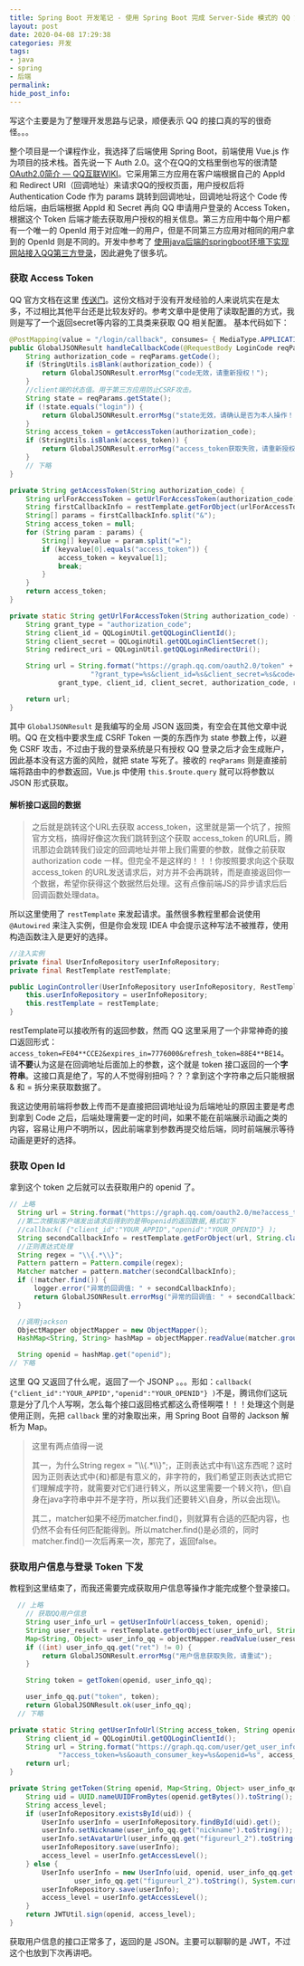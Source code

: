 ```yaml
---
title: Spring Boot 开发笔记 - 使用 Spring Boot 完成 Server-Side 模式的 QQ 第三方登录
layout: post
date: 2020-04-08 17:29:38
categories: 开发
tags:
- java
- spring
- 后端
permalink:
hide_post_info:
---
```

写这个主要是为了整理开发思路与记录，顺便表示 QQ 的接口真的写的很奇怪。。。
<!--More-->
整个项目是一个课程作业，我选择了后端使用 Spring Boot，前端使用 Vue.js 作为项目的技术栈。首先说一下 Auth 2.0。这个在QQ的文档里倒也写的很清楚 [OAuth2.0简介 — QQ互联WIKI](https://wiki.connect.qq.com/oauth2-0%E7%AE%80%E4%BB%8B)。它采用第三方应用在客户端根据自己的 AppId 和 Redirect URI（回调地址）来请求QQ的授权页面，用户授权后将 Authentication Code 作为 params 跳转到回调地址，回调地址将这个 Code 传给后端，由后端根据 AppId 和 Secret 再向 QQ 申请用户登录的 Access Token，根据这个 Token 后端才能去获取用户授权的相关信息。第三方应用中每个用户都有一个唯一的 OpenId 用于对应唯一的用户，但是不同第三方应用对相同的用户拿到的 OpenId 则是不同的。开发中参考了 [使用java后端的springboot环境下实现网站接入QQ第三方登录](https://segmentfault.com/a/1190000020181967)，因此避免了很多坑。

### 获取 Access Token

QQ 官方文档在这里 [传送门](https://wiki.connect.qq.com/%E5%87%86%E5%A4%87%E5%B7%A5%E4%BD%9C_oauth2-0)。这份文档对于没有开发经验的人来说坑实在是太多，不过相比其他平台还是比较友好的。参考文章中是使用了读取配置的方式，我则是写了一个返回secret等内容的工具类来获取 QQ 相关配置。
基本代码如下：

```java
@PostMapping(value = "/login/callback", consumes= { MediaType.APPLICATION_JSON_VALUE})
public GlobalJSONResult handleCallbackCode(@RequestBody LoginCode reqParams) throws JsonProcessingException {
    String authorization_code = reqParams.getCode();
    if (StringUtils.isBlank(authorization_code)) {
        return GlobalJSONResult.errorMsg("code无效，请重新授权！");
    }
    //client端的状态值。用于第三方应用防止CSRF攻击。
    String state = reqParams.getState();
    if (!state.equals("login")) {
        return GlobalJSONResult.errorMsg("state无效，请确认是否为本人操作！");
    }
    String access_token = getAccessToken(authorization_code);
    if (StringUtils.isBlank(access_token)) {
        return GlobalJSONResult.errorMsg("access_token获取失败，请重新授权！");
    }
    // 下略
}

private String getAccessToken(String authorization_code) {
    String urlForAccessToken = getUrlForAccessToken(authorization_code);
    String firstCallbackInfo = restTemplate.getForObject(urlForAccessToken, String.class);
    String[] params = firstCallbackInfo.split("&");
    String access_token = null;
    for (String param : params) {
        String[] keyvalue = param.split("=");
        if (keyvalue[0].equals("access_token")) {
            access_token = keyvalue[1];
            break;
        }
    }
    return access_token;
}

private static String getUrlForAccessToken(String authorization_code) {
    String grant_type = "authorization_code";
    String client_id = QQLoginUtil.getQQLoginClientId();
    String client_secret = QQLoginUtil.getQQLoginClientSecret();
    String redirect_uri = QQLoginUtil.getQQLoginRedirectUri();

    String url = String.format("https://graph.qq.com/oauth2.0/token" +
                    "?grant_type=%s&client_id=%s&client_secret=%s&code=%s&redirect_uri=%s",
            grant_type, client_id, client_secret, authorization_code, redirect_uri);

    return url;
}
```

其中 `GlobalJSONResult` 是我编写的全局 JSON 返回类，有空会在其他文章中说明。QQ 在文档中要求生成 CSRF Token 一类的东西作为 state 参数上传，以避免 CSRF 攻击，不过由于我的登录系统是只有授权 QQ 登录之后才会生成账户，因此基本没有这方面的风险，就把 state 写死了。接收的 `reqParams` 则是直接前端将路由中的参数返回，Vue.js 中使用 `this.$route.query` 就可以将参数以 JSON 形式获取。

#### 解析接口返回的数据

>之后就是跳转这个URL去获取 access_token，这里就是第一个坑了，按照官方文档，搞得好像这次我们跳转到这个获取 access_token 的URL后，腾讯那边会跳转我们设定的回调地址并带上我们需要的参数，就像之前获取 authorization code 一样。但完全不是这样的！！！你按照要求向这个获取 access_token 的URL发送请求后，对方并不会再跳转，而是直接返回你一个数据，希望你获得这个数据然后处理。这有点像前端JS的异步请求后后回调函数处理data。

所以这里使用了 `restTemplate` 来发起请求。虽然很多教程里都会说使用 `@Autowired` 来注入实例，但是你会发现 IDEA 中会提示这种写法不被推荐，使用构造函数注入是更好的选择。

```java
//注入实例
private final UserInfoRepository userInfoRepository;
private final RestTemplate restTemplate;

public LoginController(UserInfoRepository userInfoRepository, RestTemplate restTemplate) {
    this.userInfoRepository = userInfoRepository;
    this.restTemplate = restTemplate;
}
```

restTemplate可以接收所有的返回参数，然而 QQ 这里采用了一个非常神奇的接口返回形式：`access_token=FE04**CCE2&expires_in=7776000&refresh_token=88E4**BE14`。请**不要**认为这是在回调地址后面加上的参数，这个就是 token 接口返回的一个**字符串**。这接口真是绝了，写的人不觉得别扭吗？？？拿到这个字符串之后只能根据 & 和 = 拆分来获取数据了。

我这边使用前端将参数上传而不是直接把回调地址设为后端地址的原因主要是考虑到拿到 Code 之后，后端处理需要一定的时间，如果不能在前端展示动画之类的内容，容易让用户不明所以，因此前端拿到参数再提交给后端，同时前端展示等待动画是更好的选择。

### 获取 Open Id

拿到这个 token 之后就可以去获取用户的 openid 了。

```java
// 上略
  String url = String.format("https://graph.qq.com/oauth2.0/me?access_token=%s", access_token);
  //第二次模拟客户端发出请求后得到的是带openid的返回数据,格式如下
  //callback( {"client_id":"YOUR_APPID","openid":"YOUR_OPENID"} );
  String secondCallbackInfo = restTemplate.getForObject(url, String.class);
  //正则表达式处理
  String regex = "\\{.*\\}";
  Pattern pattern = Pattern.compile(regex);
  Matcher matcher = pattern.matcher(secondCallbackInfo);
  if (!matcher.find()) {
      logger.error("异常的回调值: " + secondCallbackInfo);
      return GlobalJSONResult.errorMsg("异常的回调值: " + secondCallbackInfo);
  }

  //调用jackson
  ObjectMapper objectMapper = new ObjectMapper();
  HashMap<String, String> hashMap = objectMapper.readValue(matcher.group(0), HashMap.class);

  String openid = hashMap.get("openid");
// 下略
```

这里 QQ 又返回了什么呢，返回了一个 JSONP 。。。形如：`callback( {"client_id":"YOUR_APPID","openid":"YOUR_OPENID"} )`不是，腾讯你们这玩意是分了几个人写啊，怎么每个接口返回格式都这么奇怪啊喂！！！处理这个则是使用正则，先把 `callback` 里的对象取出来，用 Spring Boot 自带的 Jackson 解析为 Map。

>这里有两点值得一说
>
>其一，为什么String regex = "&#92;&#92;{.*&#92;&#92;}";，正则表达式中有&#92;&#92;这东西呢？这时因为正则表达式中{和}都是有意义的，非字符的，我们希望正则表达式把它们理解成字符，就需要对它们进行转义，所以这里需要一个转义符&#92;，但&#92;自身在java字符串中并不是字符，所以我们还要转义&#92;自身，所以会出现&#92;&#92;。
>
>其二，matcher如果不经历matcher.find()，则就算有合适的匹配内容，也仍然不会有任何匹配能得到。所以matcher.find()是必须的，同时matcher.find()一次后再来一次，那完了，返回false。

### 获取用户信息与登录 Token 下发

教程到这里结束了，而我还需要完成获取用户信息等操作才能完成整个登录接口。

```java
  // 上略
    // 获取QQ用户信息
    String user_info_url = getUserInfoUrl(access_token, openid);
    String user_result = restTemplate.getForObject(user_info_url, String.class);
    Map<String, Object> user_info_qq = objectMapper.readValue(user_result, Map.class);
    if ((int) user_info_qq.get("ret") != 0) {
        return GlobalJSONResult.errorMsg("用户信息获取失败，请重试");
    }

    String token = getToken(openid, user_info_qq);

    user_info_qq.put("token", token);
    return GlobalJSONResult.ok(user_info_qq);
  // 下略

private static String getUserInfoUrl(String access_token, String openid) {
    String client_id = QQLoginUtil.getQQLoginClientId();
    String url = String.format("https://graph.qq.com/user/get_user_info" +
            "?access_token=%s&oauth_consumer_key=%s&openid=%s", access_token, client_id, openid);
    return url;
}

private String getToken(String openid, Map<String, Object> user_info_qq) {
    String uid = UUID.nameUUIDFromBytes(openid.getBytes()).toString();
    String access_level;
    if (userInfoRepository.existsById(uid)) {
        UserInfo userInfo = userInfoRepository.findById(uid).get();
        userInfo.setNickname(user_info_qq.get("nickname").toString());
        userInfo.setAvatarUrl(user_info_qq.get("figureurl_2").toString());
        userInfoRepository.save(userInfo);
        access_level = userInfo.getAccessLevel();
    } else {
        UserInfo userInfo = new UserInfo(uid, openid, user_info_qq.get("nickname").toString(),
                user_info_qq.get("figureurl_2").toString(), System.currentTimeMillis());
        userInfoRepository.save(userInfo);
        access_level = userInfo.getAccessLevel();
    }
    return JWTUtil.sign(openid, access_level);
}
```

获取用户信息的接口正常多了，返回的是 JSON。主要可以聊聊的是 JWT，不过这个也放到下次再讲吧。
